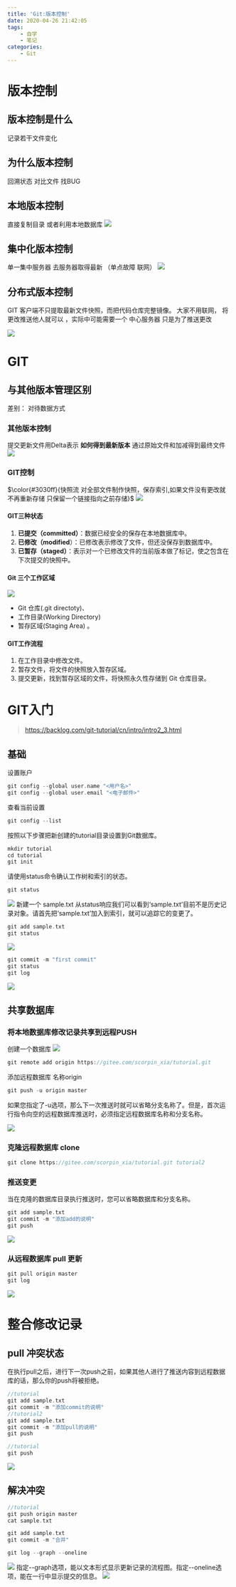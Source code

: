```yaml
---
title: 'Git:版本控制'
date: 2020-04-26 21:42:05
tags:
    - 自学
    - 笔记
categories: 
    - Git
---
```


# 版本控制 

## 版本控制是什么
记录若干文件变化

## 为什么版本控制
回溯状态 对比文件 找BUG

## 本地版本控制
直接复制目录 或者利用本地数据库
![](Git-版本控制/1.png)

## 集中化版本控制
单一集中服务器 去服务器取得最新 （单点故障 联网）
![](Git-版本控制/2.png)

## 分布式版本控制
GIT 客户端不只提取最新文件快照，而把代码仓库完整镜像。
大家不用联网， 将更改推送他人就可以 ，实际中可能需要一个
中心服务器 只是为了推送更改

![](Git-版本控制/3.png)


# GIT

## 与其他版本管理区别

差别： 对待数据方式

### 其他版本控制

提交更新文件用Delta表示
**如何得到最新版本**
通过原始文件和加减得到最终文件
![](Git-版本控制/4.png)

### GIT控制
$\color{#3030ff}{快照流 对全部文件制作快照，保存索引,如果文件没有更改就不再重新存储 只保留一个链接指向之前存储}$ 
![](Git-版本控制/5.png)

#### GIT三种状态

1. **已提交（committed）**：数据已经安全的保存在本地数据库中。
2. **已修改（modified**）：已修改表示修改了文件，但还没保存到数据库中。
3. **已暂存（staged）**：表示对一个已修改文件的当前版本做了标记，使之包含在下次提交的快照中。

#### Git 三个工作区域
![](Git-版本控制/6.png)
* Git 仓库(.git directoty)、
* 工作目录(Working Directory) 
* 暂存区域(Staging Area) 。

#### GIT工作流程
1. 在工作目录中修改文件。
2. 暂存文件，将文件的快照放入暂存区域。
3. 提交更新，找到暂存区域的文件，将快照永久性存储到 Git 仓库目录。

# GIT入门
>https://backlog.com/git-tutorial/cn/intro/intro2_3.html


## 基础
设置账户
```c
git config --global user.name "<用户名>"
git config --global user.email "<电子邮件>"
```

查看当前设置
```c
git config --list 
```

按照以下步骤把新创建的tutorial目录设置到Git数据库。

```c
mkdir tutorial
cd tutorial
git init
```

请使用status命令确认工作树和索引的状态。

```c
git status
```
![](Git-版本控制/7.png)
新建一个 sample.txt
从status响应我们可以看到‘sample.txt’目前不是历史记录对象。请首先把‘sample.txt’加入到索引，就可以追踪它的变更了。
```c
git add sample.txt
git status
```
![](Git-版本控制/8.png)



```c
git commit -m "first commit"
git status
git log
```
![](Git-版本控制/9.png)

## 共享数据库

### 将本地数据库修改记录共享到远程PUSH
创建一个数据库
![](Git-版本控制/10.png)


```c
git remote add origin https://gitee.com/scorpin_xia/tutorial.git
```
添加远程数据库 名称origin

```c
git push -u origin master
```
如果您指定了-u选项，那么下一次推送时就可以省略分支名称了。但是，首次运行指令向空的远程数据库推送时，必须指定远程数据库名称和分支名称。

![](Git-版本控制/11.png)


### 克隆远程数据库 clone

```c
git clone https://gitee.com/scorpin_xia/tutorial.git tutorial2
```

### 推送变更
当在克隆的数据库目录执行推送时，您可以省略数据库和分支名称。


```c
git add sample.txt
git commit -m "添加add的说明"
git push
```
![](Git-版本控制/12.png)

### 从远程数据库 pull 更新

```c
git pull origin master
git log
```
![](Git-版本控制/13.png)


# 整合修改记录

## pull 冲突状态
在执行pull之后，进行下一次push之前，如果其他人进行了推送内容到远程数据库的话，那么你的push将被拒绝。



```c
//tutorial
git add sample.txt
git commit -m "添加commit的说明"
//tutorial2
git add sample.txt
git commit -m "添加pull的说明"
git push

//tutorial
git push
```
![](Git-版本控制/14.png)


## 解决冲突
```c
//tutorial
git push origin master
cat sample.txt

git add sample.txt
git commit -m "合并"

git log --graph --oneline
```
![](Git-版本控制/15.png)
指定--graph选项，能以文本形式显示更新记录的流程图。指定--oneline选项，能在一行中显示提交的信息。
![](Git-版本控制/16.png)